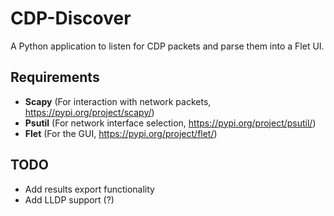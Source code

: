 # CDP-Discover

A Python application to listen for CDP packets and parse them into a Flet UI.


## Requirements

- **Scapy** (For interaction with network packets, https://pypi.org/project/scapy/)
- **Psutil** (For network interface selection, https://pypi.org/project/psutil/)
- **Flet** (For the GUI, https://pypi.org/project/flet/)


## TODO

- Add results export functionality
- Add LLDP support (?)
